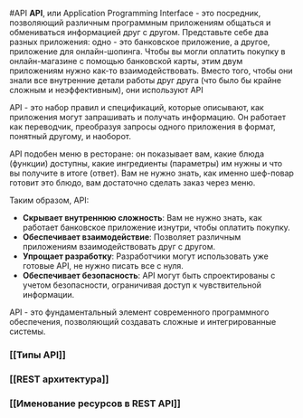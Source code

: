 #API 
**API**, или Application Programming Interface -  это посредник, позволяющий различным программным приложениям общаться и обмениваться информацией друг с другом. Представьте себе два разных приложения: одно - это банковское приложение, а другое, приложение для онлайн-шопинга. Чтобы вы могли оплатить покупку в онлайн-магазине с помощью банковской карты, этим двум приложениям нужно как-то взаимодействовать. Вместо того, чтобы они знали все внутренние детали работы друг друга (что было бы крайне сложным и неэффективным), они используют API

API - это набор правил и спецификаций, которые описывают, как приложения могут запрашивать и получать информацию. Он работает как переводчик, преобразуя запросы одного приложения в формат, понятный другому, и наоборот.

API подобен меню в ресторане: он показывает вам, какие блюда (функции) доступны, какие ингредиенты (параметры) им нужны и что вы получите в итоге (ответ). Вам не нужно знать, как именно шеф-повар готовит это блюдо, вам достаточно сделать заказ через меню.

Таким образом, API:
- **Скрывает внутреннюю сложность**: Вам не нужно знать, как работает банковское приложение изнутри, чтобы оплатить покупку.
- **Обеспечивает взаимодействие**: Позволяет различным приложениям взаимодействовать друг с другом.
- **Упрощает разработку**: Разработчики могут использовать уже готовые API, не нужно писать все с нуля.
- **Обеспечивает безопасность**: API могут быть спроектированы с учетом безопасности, ограничивая доступ к чувствительной информации.

API - это фундаментальный элемент современного программного обеспечения, позволяющий создавать сложные и интегрированные системы.

### [[Типы API]]
### [[REST архитектура]]
### [[Именование ресурсов в REST  API]]